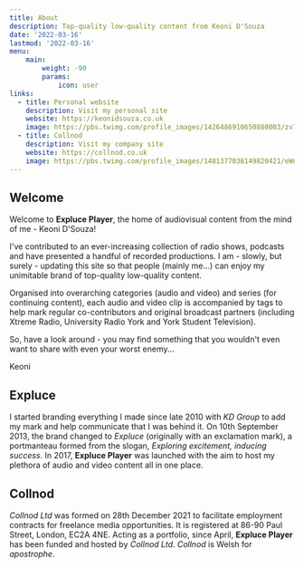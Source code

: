 ```yaml
---
title: About
description: Top-quality low-quality content from Keoni D'Souza
date: '2022-03-16'
lastmod: '2022-03-16'
menu:
    main: 
        weight: -90
        params:
            icon: user
links:
  - title: Personal website
    description: Visit my personal site
    website: https://keonidsouza.co.uk
    image: https://pbs.twimg.com/profile_images/1426486910650880003/zv7R34Qj_400x400.jpg
  - title: Collnod
    description: Visit my company site
    website: https://collnod.co.uk
    image: https://pbs.twimg.com/profile_images/1481377038149820421/eWnTkiia_400x400.jpg
---
```


## Welcome

Welcome to **Expluce Player**, the home of audiovisual content from the mind of me - Keoni D'Souza!

I've contributed to an ever-increasing collection of radio shows, podcasts and have presented a handful of recorded productions. I am - slowly, but surely - updating this site so that people (mainly me...) can enjoy my unimitable brand of top-quality low-quality content.

Organised into overarching categories (audio and video) and series (for continuing content), each audio and video clip is accompanied by tags to help mark regular co-contributors and original broadcast partners (including Xtreme Radio, University Radio York and York Student Television).

So, have a look around - you may find something that you wouldn't even want to share with even your worst enemy...

Keoni

## Expluce

I started branding everything I made since late 2010 with *KD Group* to add my mark and help communicate that I was behind it. On 10th September 2013, the brand changed to *Expluce* (originally with an exclamation mark), a portmanteau formed from the slogan, *Exploring excitement, inducing success*. In 2017, **Expluce Player** was launched with the aim to host my plethora of audio and video content all in one place.

## Collnod

*Collnod Ltd* was formed on 28th December 2021 to facilitate employment contracts for freelance media opportunities. It is registered at 86-90 Paul Street, London, EC2A 4NE. Acting as a portfolio, since April, **Expluce Player** has been funded and hosted by *Collnod Ltd*. *Collnod* is Welsh for *apostrophe*.
